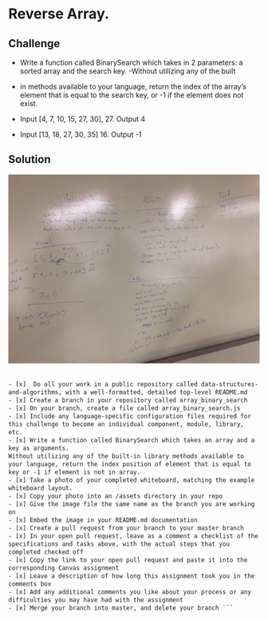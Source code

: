 # Reverse Array.

## Challenge
 - Write a function called BinarySearch which takes in 2 parameters: a sorted array and the search key. -Without utilizing any of the built
 - in methods available to your language, return the index of the array’s element that is equal to the search key, or -1 if the element does not exist.

 - Input [4, 7, 10, 15, 27, 30], 27.   Output 4 
 - Input [13, 18, 27, 30, 35] 16.  Output -1

## Solution
![Binary Search Array whiteboard image](../assets/array_binary_search.jpg)
```# Reverse Array

- [x]  Do all your work in a public repository called data-structures-and-algorithms, with a well-formatted, detailed top-level README.md
- [x] Create a branch in your repository called array_binary_search
- [x] On your branch, create a file called array_binary_search.js
- [x] Include any language-specific configuration files required for this challenge to become an individual component, module, library, etc.
- [x] Write a function called BinarySearch which takes an array and a key as arguments.
Without utilizing any of the built-in library methods available to your language, return the index position of element that is equal to key or -1 if element is not in array.
- [x] Take a photo of your completed whiteboard, matching the example whiteboard layout.
- [x] Copy your photo into an /assets directory in your repo
- [x] Give the image file the same name as the branch you are working on
- [x] Embed the image in your README.md documentation
- [x] Create a pull request from your branch to your master branch
- [x] In your open pull request, leave as a comment a checklist of the specifications and tasks above, with the actual steps that you completed checked off
- [x] Copy the link to your open pull request and paste it into the corresponding Canvas assignment
- [x] Leave a description of how long this assignment took you in the comments box
- [x] Add any additional comments you like about your process or any difficulties you may have had with the assignment
- [x] Merge your branch into master, and delete your branch ```
